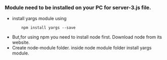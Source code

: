 ### Module need to be installed on your PC for server-3.js file.

* install yargs module using
  ```
      npm install yargs --save
  ```
* But,for using npm you need to install node first. Download node from its website. 
* Create node-module folder. inside node module folder install yargs module.
